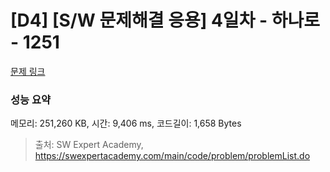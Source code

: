 # [D4] [S/W 문제해결 응용] 4일차 - 하나로 - 1251 

[문제 링크](https://swexpertacademy.com/main/code/problem/problemDetail.do?contestProbId=AV15StKqAQkCFAYD) 

### 성능 요약

메모리: 251,260 KB, 시간: 9,406 ms, 코드길이: 1,658 Bytes



> 출처: SW Expert Academy, https://swexpertacademy.com/main/code/problem/problemList.do